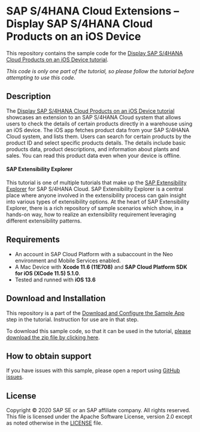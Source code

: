 # SAP S/4HANA Cloud Extensions – Display SAP S/4HANA Cloud Products on an iOS Device
This repository contains the sample code for the [Display SAP S/4HANA Cloud Products on an iOS Device tutorial](http://tiny.cc/s4-product-catalog-ios).  

*This code is only one part of the tutorial, so please follow the tutorial before attempting to use this code.*

## Description

The [Display SAP S/4HANA Cloud Products on an iOS Device tutorial](http://tiny.cc/s4-product-catalog-ios) showcases an extension to an SAP S/4HANA Cloud system that allows users to check the details of certain products directly in a warehouse using an iOS device. The iOS app fetches product data from your SAP S/4HANA Cloud system, and lists them. Users can search for certain products by the product ID and select specific products details. The details include basic products data, product descriptions, and information about plants and sales.  You can read this product data even when your device is offline.


#### SAP Extensibility Explorer

This tutorial is one of multiple tutorials that make up the [SAP Extensibility Explorer](https://sap.com/extends4) for SAP S/4HANA Cloud.
SAP Extensibility Explorer is a central place where anyone involved in the extensibility process can gain insight into various types of extensibility options. At the heart of SAP Extensibility Explorer, there is a rich repository of sample scenarios which show, in a hands-on way, how to realize an extensibility requirement leveraging different extensibility patterns.


Requirements
-------------
- An account in SAP Cloud Platform with a subaccount in the Neo environment and Mobile Services enabled.
- A Mac Device with **Xcode 11.6 (11E708)** and **SAP Cloud Platform SDK for iOS (XCode 11.5) 5.1.0**.
- Tested and runned with **iOS 13.6**


Download and Installation
-------------
This repository is a part of the [Download and Configure the Sample App](https://help.sap.com/viewer/67547c2831ca4690b38fd5a2d8eab42f/SHIP/en-US/79392dc50d0f40e2a05b9883d9d444ea.html) step in the tutorial. Instruction for use are in that step.

To download this sample code, so that it can be used in the tutorial, [please download the zip file by clicking here](https://github.com/SAP/s4hana-ext-product-catalog-ios/archive/master.zip).  


How to obtain support
---------------------
If you have issues with this sample, please open a report using [GitHub issues](https://github.com/SAP/s4hana-ext-product-catalog-ios/issues).

License
-------
Copyright © 2020 SAP SE or an SAP affiliate company. All rights reserved.
This file is licensed under the Apache Software License, version 2.0 except as noted otherwise in the [LICENSE](LICENSE) file.

